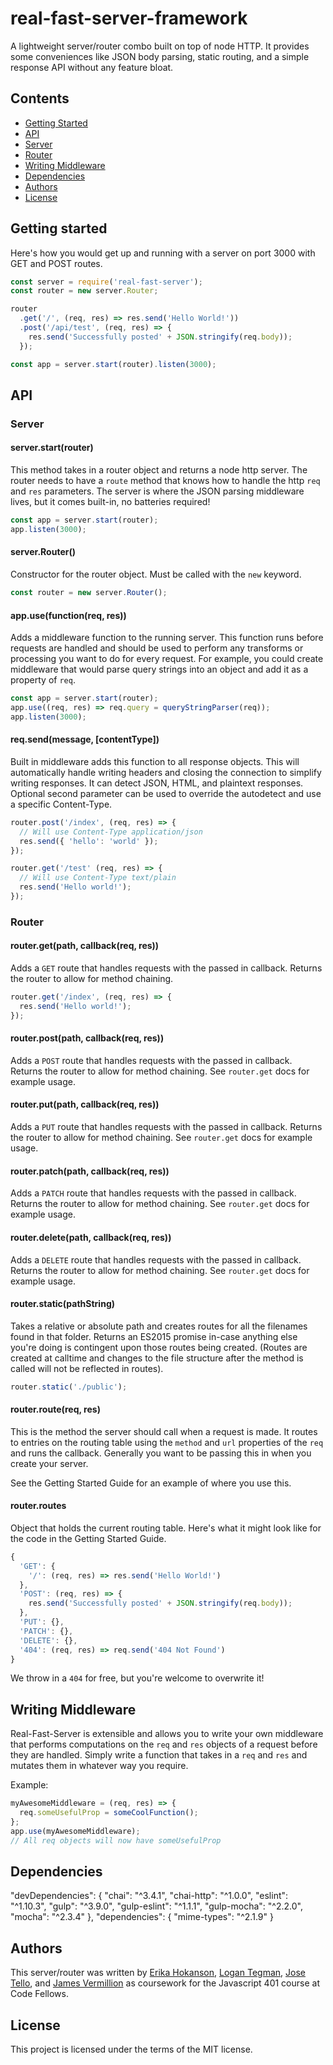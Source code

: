 # real-fast-server-framework

A lightweight server/router combo built on top of node HTTP.
It provides some conveniences like JSON body parsing, static routing,
and a simple response API without any feature bloat.

## Contents

+   [Getting Started](https://github.com/Real-Fast-Server/real-fast-server-framework#getting-started)
+   [API](https://github.com/Real-Fast-Server/real-fast-server-framework#api)
  +   [Server](https://github.com/Real-Fast-Server/real-fast-server-framework#server)
  +   [Router](https://github.com/Real-Fast-Server/real-fast-server-framework#router)
+   [Writing Middleware](https://github.com/Real-Fast-Server/real-fast-server-framework#writing-middleware)
+   [Dependencies](https://github.com/Real-Fast-Server/real-fast-server-framework#dependencies)
+   [Authors](https://github.com/Real-Fast-Server/real-fast-server-framework#authors)
+   [License](https://github.com/Real-Fast-Server/real-fast-server-framework#license)

## Getting started

Here's how you would get up and running with a server on port 3000 with GET and POST routes.

```js
const server = require('real-fast-server');
const router = new server.Router;

router
  .get('/', (req, res) => res.send('Hello World!'))
  .post('/api/test', (req, res) => {
    res.send('Successfully posted' + JSON.stringify(req.body));
  });

const app = server.start(router).listen(3000);
```

## API

### Server

#### server.start(router)

This method takes in a router object and returns a node http server.
The router needs to have a `route` method that knows how to handle the
http `req` and `res` parameters. The server is where the JSON parsing middleware
lives, but it comes built-in, no batteries required!

```js
const app = server.start(router);
app.listen(3000);
```

#### server.Router()

Constructor for the router object. Must be called with the `new` keyword.

```js
const router = new server.Router();
```

#### app.use(function(req, res))

Adds a middleware function to the running server. This function runs before requests are
handled and should be used to perform any transforms or processing you want to
do for every request. For example, you could create middleware that would parse
query strings into an object and add it as a property of `req`.

```js
const app = server.start(router);
app.use((req, res) => req.query = queryStringParser(req));
app.listen(3000);
```

#### req.send(message, [contentType])

Built in middleware adds this function to all response objects.
This will automatically handle writing headers and closing the connection to
simplify writing responses. It can detect JSON, HTML, and plaintext responses.
Optional second parameter can be used to override the autodetect and use a
specific Content-Type.

```js
router.post('/index', (req, res) => {
  // Will use Content-Type application/json
  res.send({ 'hello': 'world' });
});

router.get('/test' (req, res) => {
  // Will use Content-Type text/plain
  res.send('Hello world!');
});
```

### Router

#### router.get(path, callback(req, res))

Adds a `GET` route that handles requests with the passed in callback.
Returns the router to allow for method chaining.

```js
router.get('/index', (req, res) => {
  res.send('Hello world!');
});
```

#### router.post(path, callback(req, res))

Adds a `POST` route that handles requests with the passed in callback.
Returns the router to allow for method chaining.
See `router.get` docs for example usage.

#### router.put(path, callback(req, res))

Adds a `PUT` route that handles requests with the passed in callback.
Returns the router to allow for method chaining.
See `router.get` docs for example usage.

#### router.patch(path, callback(req, res))

Adds a `PATCH` route that handles requests with the passed in callback.
Returns the router to allow for method chaining.
See `router.get` docs for example usage.

#### router.delete(path, callback(req, res))

Adds a `DELETE` route that handles requests with the passed in callback.
Returns the router to allow for method chaining.
See `router.get` docs for example usage.

#### router.static(pathString)

Takes a relative or absolute path and creates routes for all the filenames found
in that folder. Returns an ES2015 promise in-case anything else you're doing is contingent
upon those routes being created. (Routes are created at calltime and changes to
the file structure after the method is called will not be reflected in routes).

```js
router.static('./public');
```

#### router.route(req, res)

This is the method the server should call when a request is made. It routes to
entries on the routing table using the `method` and `url` properties of the `req`
and runs the callback. Generally you want to be passing this in when you create your server.

See the Getting Started Guide for an example of where you use this.

#### router.routes

Object that holds the current routing table. Here's what it might look like for
the code in the Getting Started Guide.

```js
{
  'GET': {
    '/': (req, res) => res.send('Hello World!')
  },
  'POST': (req, res) => {
    res.send('Successfully posted' + JSON.stringify(req.body));
  },
  'PUT': {},
  'PATCH': {},
  'DELETE': {},
  '404': (req, res) => req.send('404 Not Found')
}
```

We throw in a `404` for free, but you're welcome to overwrite it!

## Writing Middleware

Real-Fast-Server is extensible and allows you to write your own middleware that
performs computations on the `req` and `res` objects of a request before they
are handled. Simply write a function that takes in a `req` and `res` and mutates
them in whatever way you require.

Example:
```js
myAwesomeMiddleware = (req, res) => {
  req.someUsefulProp = someCoolFunction();
};
app.use(myAwesomeMiddleware);
// All req objects will now have someUsefulProp
```

## Dependencies
"devDependencies": {
  "chai": "^3.4.1",
  "chai-http": "^1.0.0",
  "eslint": "^1.10.3",
  "gulp": "^3.9.0",
  "gulp-eslint": "^1.1.1",
  "gulp-mocha": "^2.2.0",
  "mocha": "^2.3.4"
},
"dependencies": {
  "mime-types": "^2.1.9"
}

## Authors

This server/router was written by [Erika Hokanson](https://github.com/erikawho),
[Logan Tegman](https://github.com/ltegman), [Jose Tello](https://github.com/josectello),
and [James Vermillion](https://github.com/jamesvermillion) as coursework for the
Javascript 401 course at Code Fellows.

## License

This project is licensed under the terms of the MIT license.
